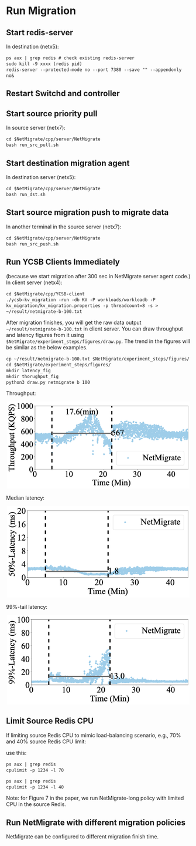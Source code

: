 # Run Migration  

## Start redis-server 
In destination (netx5):
```
ps aux | grep redis # check existing redis-server
sudo kill -9 xxxx (redis pid)
redis-server --protected-mode no --port 7380 --save "" --appendonly no&
```

## Restart Switchd and controller

## Start source priority pull 
In source server (netx7):
```
cd $NetMigrate/cpp/server/NetMigrate
bash run_src_pull.sh
```

## Start destination migration agent
In destination server (netx5):
```
cd $NetMigrate/cpp/server/NetMigrate
bash run_dst.sh
```

## Start source migration push to migrate data
In another terminal in the source server (netx7):
```
cd $NetMigrate/cpp/server/NetMigrate
bash run_src_push.sh
```

## Run YCSB Clients Immediately
(because we start migration after 300 sec in NetMigrate server agent code.)
In client server (netx4):
```
cd $NetMigrate/cpp/YCSB-client
./ycsb-kv_migration -run -db KV -P workloads/workloadb -P kv_migration/kv_migration.properties -p threadcount=8 -s > ~/result/netmigrate-b-100.txt
```

After migration finishes, you will get the raw data output ```~/result/netmigrate-b-100.txt``` in client server. You can draw throughput and latency figures from it using ```$NetMigrate/experiment_steps/figures/draw.py```. The trend in the figures will be similar as the below examples.
```
cp ~/result/netmigrate-b-100.txt $NetMigrate/experiment_steps/figures/
cd $NetMigrate/experiment_steps/figures/
mkdir latency_fig
mkdir thorughput_fig
python3 draw.py netmigrate b 100
```


Throughput:

<p align="center">
  <img src="./figures/netmigrate-b-100.png" width="500">
</p>

Median latency:

<p align="center">
  <img src="./figures/netmigrate-5-100-50.png" width="500">
</p>

99%-tail latency:

<p align="center">
  <img src="./figures/netmigrate-5-100-99.png" width="500">
</p>

## Limit Source Redis CPU
If limiting source Redis CPU to mimic load-balancing scenario, e.g., 70% and 40% source Redis CPU limit:

use this:
```
ps aux | grep redis
cpulimit -p 1234 -l 70
```

```
ps aux | grep redis
cpulimit -p 1234 -l 40
```
Note: for Figure 7 in the paper, we run NetMigrate-long policy with limited CPU in the source Redis.

## Run NetMigrate with different migration policies
NetMigrate can be configured to different migration finish time.

